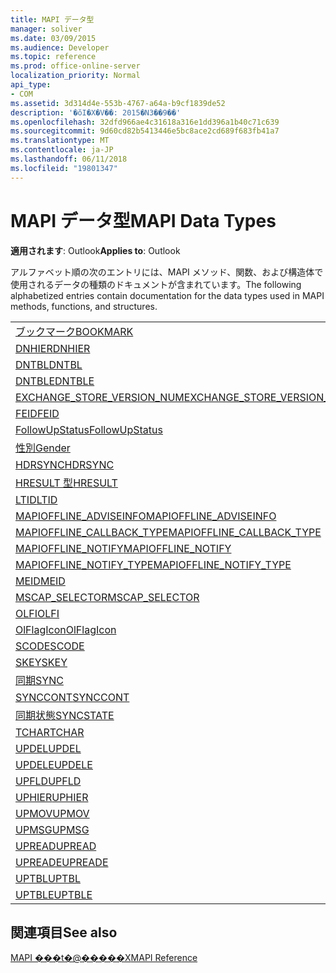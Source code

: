 ```yaml
---
title: MAPI データ型
manager: soliver
ms.date: 03/09/2015
ms.audience: Developer
ms.topic: reference
ms.prod: office-online-server
localization_priority: Normal
api_type:
- COM
ms.assetid: 3d314d4e-553b-4767-a64a-b9cf1839de52
description: '�ŏI�X�V��: 2015�N3��9��'
ms.openlocfilehash: 32dfd966ae4c31618a316e1dd396a1b40c71c639
ms.sourcegitcommit: 9d60cd82b5413446e5bc8ace2cd689f683fb41a7
ms.translationtype: MT
ms.contentlocale: ja-JP
ms.lasthandoff: 06/11/2018
ms.locfileid: "19801347"
---
```

# <a name="mapi-data-types"></a><span data-ttu-id="73e12-103">MAPI データ型</span><span class="sxs-lookup"><span data-stu-id="73e12-103">MAPI Data Types</span></span>

  
  
<span data-ttu-id="73e12-104">**適用されます**: Outlook</span><span class="sxs-lookup"><span data-stu-id="73e12-104">**Applies to**: Outlook</span></span> 
  
<span data-ttu-id="73e12-105">アルファベット順の次のエントリには、MAPI メソッド、関数、および構造体で使用されるデータの種類のドキュメントが含まれています。</span><span class="sxs-lookup"><span data-stu-id="73e12-105">The following alphabetized entries contain documentation for the data types used in MAPI methods, functions, and structures.</span></span> 
  
||
|:-----|
|[<span data-ttu-id="73e12-106">ブックマーク</span><span class="sxs-lookup"><span data-stu-id="73e12-106">BOOKMARK</span></span>](bookmark.md) <br/> |
|[<span data-ttu-id="73e12-107">DNHIER</span><span class="sxs-lookup"><span data-stu-id="73e12-107">DNHIER</span></span>](dnhier.md) <br/> |
|[<span data-ttu-id="73e12-108">DNTBL</span><span class="sxs-lookup"><span data-stu-id="73e12-108">DNTBL</span></span>](dntbl.md) <br/> |
|[<span data-ttu-id="73e12-109">DNTBLE</span><span class="sxs-lookup"><span data-stu-id="73e12-109">DNTBLE</span></span>](dntble.md) <br/> |
|[<span data-ttu-id="73e12-110">EXCHANGE_STORE_VERSION_NUM</span><span class="sxs-lookup"><span data-stu-id="73e12-110">EXCHANGE_STORE_VERSION_NUM</span></span>](exchange_store_version_num.md) <br/> |
|[<span data-ttu-id="73e12-111">FEID</span><span class="sxs-lookup"><span data-stu-id="73e12-111">FEID</span></span>](feid.md) <br/> |
|[<span data-ttu-id="73e12-112">FollowUpStatus</span><span class="sxs-lookup"><span data-stu-id="73e12-112">FollowUpStatus</span></span>](followupstatus.md) <br/> |
|[<span data-ttu-id="73e12-113">性別</span><span class="sxs-lookup"><span data-stu-id="73e12-113">Gender</span></span>](gender.md) <br/> |
|[<span data-ttu-id="73e12-114">HDRSYNC</span><span class="sxs-lookup"><span data-stu-id="73e12-114">HDRSYNC</span></span>](hdrsync.md) <br/> |
|[<span data-ttu-id="73e12-115">HRESULT 型</span><span class="sxs-lookup"><span data-stu-id="73e12-115">HRESULT</span></span>](hresult.md) <br/> |
|[<span data-ttu-id="73e12-116">LTID</span><span class="sxs-lookup"><span data-stu-id="73e12-116">LTID</span></span>](ltid.md) <br/> |
|[<span data-ttu-id="73e12-117">MAPIOFFLINE_ADVISEINFO</span><span class="sxs-lookup"><span data-stu-id="73e12-117">MAPIOFFLINE_ADVISEINFO</span></span>](mapioffline_adviseinfo.md) <br/> |
|[<span data-ttu-id="73e12-118">MAPIOFFLINE_CALLBACK_TYPE</span><span class="sxs-lookup"><span data-stu-id="73e12-118">MAPIOFFLINE_CALLBACK_TYPE</span></span>](mapioffline_callback_type.md) <br/> |
|[<span data-ttu-id="73e12-119">MAPIOFFLINE_NOTIFY</span><span class="sxs-lookup"><span data-stu-id="73e12-119">MAPIOFFLINE_NOTIFY</span></span>](mapioffline_notify.md) <br/> |
|[<span data-ttu-id="73e12-120">MAPIOFFLINE_NOTIFY_TYPE</span><span class="sxs-lookup"><span data-stu-id="73e12-120">MAPIOFFLINE_NOTIFY_TYPE</span></span>](mapioffline_notify_type.md) <br/> |
|[<span data-ttu-id="73e12-121">MEID</span><span class="sxs-lookup"><span data-stu-id="73e12-121">MEID</span></span>](meid.md) <br/> |
|[<span data-ttu-id="73e12-122">MSCAP_SELECTOR</span><span class="sxs-lookup"><span data-stu-id="73e12-122">MSCAP_SELECTOR</span></span>](mscap_selector.md) <br/> |
|[<span data-ttu-id="73e12-123">OLFI</span><span class="sxs-lookup"><span data-stu-id="73e12-123">OLFI</span></span>](olfi.md) <br/> |
|[<span data-ttu-id="73e12-124">OlFlagIcon</span><span class="sxs-lookup"><span data-stu-id="73e12-124">OlFlagIcon</span></span>](olflagicon.md) <br/> |
|[<span data-ttu-id="73e12-125">SCODE</span><span class="sxs-lookup"><span data-stu-id="73e12-125">SCODE</span></span>](scode.md) <br/> |
|[<span data-ttu-id="73e12-126">SKEY</span><span class="sxs-lookup"><span data-stu-id="73e12-126">SKEY</span></span>](skey.md) <br/> |
|[<span data-ttu-id="73e12-127">同期</span><span class="sxs-lookup"><span data-stu-id="73e12-127">SYNC</span></span>](sync.md) <br/> |
|[<span data-ttu-id="73e12-128">SYNCCONT</span><span class="sxs-lookup"><span data-stu-id="73e12-128">SYNCCONT</span></span>](synccont.md) <br/> |
|[<span data-ttu-id="73e12-129">同期状態</span><span class="sxs-lookup"><span data-stu-id="73e12-129">SYNCSTATE</span></span>](syncstate.md) <br/> |
|[<span data-ttu-id="73e12-130">TCHAR</span><span class="sxs-lookup"><span data-stu-id="73e12-130">TCHAR</span></span>](tchar.md) <br/> |
|[<span data-ttu-id="73e12-131">UPDEL</span><span class="sxs-lookup"><span data-stu-id="73e12-131">UPDEL</span></span>](updel.md) <br/> |
|[<span data-ttu-id="73e12-132">UPDELE</span><span class="sxs-lookup"><span data-stu-id="73e12-132">UPDELE</span></span>](updele.md) <br/> |
|[<span data-ttu-id="73e12-133">UPFLD</span><span class="sxs-lookup"><span data-stu-id="73e12-133">UPFLD</span></span>](upfld.md) <br/> |
|[<span data-ttu-id="73e12-134">UPHIER</span><span class="sxs-lookup"><span data-stu-id="73e12-134">UPHIER</span></span>](uphier.md) <br/> |
|[<span data-ttu-id="73e12-135">UPMOV</span><span class="sxs-lookup"><span data-stu-id="73e12-135">UPMOV</span></span>](upmov.md) <br/> |
|[<span data-ttu-id="73e12-136">UPMSG</span><span class="sxs-lookup"><span data-stu-id="73e12-136">UPMSG</span></span>](upmsg.md) <br/> |
|[<span data-ttu-id="73e12-137">UPREAD</span><span class="sxs-lookup"><span data-stu-id="73e12-137">UPREAD</span></span>](upread.md) <br/> |
|[<span data-ttu-id="73e12-138">UPREADE</span><span class="sxs-lookup"><span data-stu-id="73e12-138">UPREADE</span></span>](upreade.md) <br/> |
|[<span data-ttu-id="73e12-139">UPTBL</span><span class="sxs-lookup"><span data-stu-id="73e12-139">UPTBL</span></span>](uptbl.md) <br/> |
|[<span data-ttu-id="73e12-140">UPTBLE</span><span class="sxs-lookup"><span data-stu-id="73e12-140">UPTBLE</span></span>](uptble.md) <br/> |
   
## <a name="see-also"></a><span data-ttu-id="73e12-141">関連項目</span><span class="sxs-lookup"><span data-stu-id="73e12-141">See also</span></span>



[<span data-ttu-id="73e12-142">MAPI ���t�@�����X</span><span class="sxs-lookup"><span data-stu-id="73e12-142">MAPI Reference</span></span>](mapi-reference.md)

